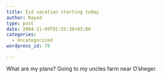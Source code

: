 ```yaml
---
title: Eid vacation starting today
author: Rayed
type: post
date: 2004-11-09T01:55:39+03:00
categories:
  - Uncategorized
wordpress_id: 78

---
```

<div style="clear:both;"></div>
<p>What are my plans? Going to my uncles farm near O&#8217;sheger.</p>
<div style="clear:both; padding-bottom: 0.25em;"></div>
